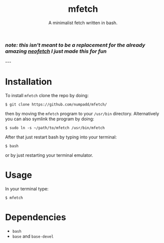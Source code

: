 <h1 align="center">mfetch</h1>
<p align="center">A minimalist fetch written in bash.</p>
<br>
<h3><em>note: this isn't meant to be a replacement for the already amazing <a href="https://github.com/dylanaraps/neofetch">neofetch</a> I just made this for fun</em></h3>
---

# Installation

To install `mfetch` clone the repo by doing:

`$ git clone https://github.com/numpadd/mfetch/` 

then by moving the `mfetch` program to your `/usr/bin` directory. Alternatively you can also symlink the program by doing:

`$ sudo ln -s ~/path/to/mfetch /usr/bin/mfetch`

After that just restart bash by typing into your terminal:

`$ bash`

or by just restarting your terminal emulator.

# Usage

In your terminal type:

`$ mfetch`

# Dependencies

* `bash`
* `base` and `base-devel`

